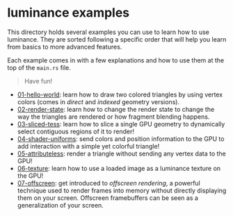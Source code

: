 # luminance examples

This directory holds several examples you can use to learn how to use luminance. They are sorted
following a specific order that will help you learn from basics to more advanced features.

Each example comes in with a few explanations and how to use them at the top of the `main.rs` file.

> Have fun!

  - [01-hello-world](./01-hello-world): learn how to draw two colored triangles by using vertex
    colors (comes in *direct* and *indexed* geometry versions).
  - [02-render-state](./02-render-state): learn how to change the render state to change the way the
    triangles are rendered or how fragment blending happens.
  - [03-sliced-tess](./03-sliced-tess): learn how to slice a single GPU geometry to dynamically
    select contiguous regions of it to render!
  - [04-shader-uniforms](./04-shader-uniforms): send colors and position information to the GPU to
    add interaction with a simple yet colorful triangle!
  - [05-attributeless](./05-attributeless): render a triangle without sending any vertex data to the
    GPU!
  - [06-texture](./06-texture): learn how to use a loaded image as a luminance texture on the GPU!
  - [07-offscreen](./07-offscreen): get introduced to *offscreen rendering*, a powerful technique
    used to render frames into memory without directly displaying them on your screen. Offscreen
    framebuffers can be seen as a generalization of your screen.
